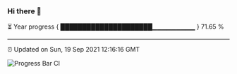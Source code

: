 ### Hi there 👋

⏳ Year progress { █████████████████████▁▁▁▁▁▁▁▁▁ } 71.65 %

---

⏰ Updated on Sun, 19 Sep 2021 12:16:16 GMT

![Progress Bar CI](https://github.com/liununu/liununu/workflows/Progress%20Bar%20CI/badge.svg)

